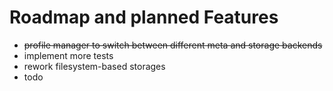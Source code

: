 # Roadmap and planned Features
- ~~profile manager to switch between different meta and storage backends~~
- implement more tests
- rework filesystem-based storages
- todo